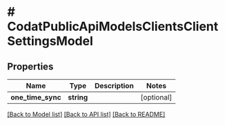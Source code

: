 # # CodatPublicApiModelsClientsClientSettingsModel

## Properties

Name | Type | Description | Notes
------------ | ------------- | ------------- | -------------
**one_time_sync** | **string** |  | [optional]

[[Back to Model list]](../../README.md#models) [[Back to API list]](../../README.md#endpoints) [[Back to README]](../../README.md)
